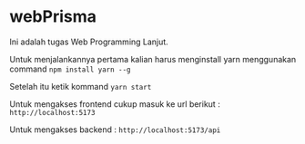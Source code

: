 # webPrisma

Ini adalah tugas Web Programming Lanjut. 

Untuk menjalankannya pertama kalian harus menginstall yarn menggunakan command `npm install yarn --g`

Setelah itu ketik kommand `yarn start`

Untuk mengakses frontend cukup masuk ke url berikut : `http://localhost:5173`

Untuk mengakses backend : `http://localhost:5173/api`
